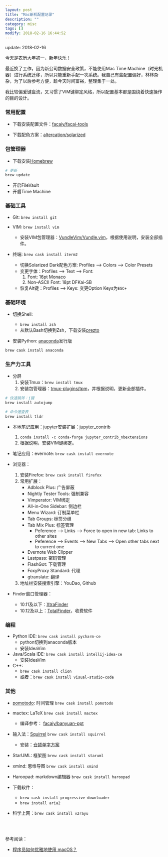 ```yaml
---
layout: post
title: "Mac新机配置记录"
description: ""
category: misc
tags: []
modify: 2018-02-16 16:44:52
---
```


update: 2018-02-16


今天是农历大年初一，新年快乐！

最近换了工作，因为新公司数据安全政策，不能使用Mac Time Machine（时光机器）进行系统迁移，所以只能重新手配一次系统。我自己有些配置偏好，林林杂杂，为了以后参考方便，趁今天时间富裕，整理集于一处。

我比较偏爱键盘流，又习惯了VIM键绑定风格，所以配置基本都是围绕着快速操作的目的设计。


### 常用配置

+ 下载安装配置文件：[facaiy/facai-tools](https://github.com/facaiy/facai-tools)

+ 下载配色方案：[altercation/solarized](https://github.com/altercation/solarized)


### 包管理器

+ 下载安装[Homebrew](https://brew.sh/)

```bash
# 更新
brew update
```

+ 开启FileVault
+ 开启Time Machine


### 基础工具

+ Git: `brew install git`

+ VIM: `brew install vim`
  - 安装VIM包管理器：[VundleVim/Vundle.vim](https://github.com/VundleVim/Vundle.vim)，根据使用说明，安装全部插件。

+ 终端: `brew cask install iterm2`
  - 切换Solarized Dark配色方案: Profiles --> Colors --> Color Presets
  - 变更字体：Profiles --> Text --> Font:
    1. Font: 16pt Monaco
    2. Non-ASCII Font: 18pt DFKai-SB
  - 恢复Alt键：Profiles --> Keys: 变更Option Keys为`ESC+`


### 基础环境

+ 切换Shell: 
  - `brew install zsh`
  - 从默认Bash切换到Zsh，下载安装[prezto](https://github.com/sorin-ionescu/prezto)

+ 安装Python: [anaconda](https://www.anaconda.com/)发行版

```bash
brew cask install anaconda
```


### 生产力工具

+ 分屏
  1. 安装Tmux：`brew install tmux`
  2. 安装包管理器：[tmux-plugins/tpm](https://github.com/tmux-plugins/tpm)，并根据说明，更新全部插件。


```bash
# 快速跳转：j键
brew install autojump

# 命令速查表
brew install tldr
```

+ 本地笔记应用：jupyter安装扩展：[jupyter_contrib](https://github.com/ipython-contrib/jupyter_contrib_nbextensions)
  1. `conda install -c conda-forge jupyter_contrib_nbextensions`
  2. 根据说明，安装VIM键绑定。

+ 笔记应用：evernote: `brew cask install evernote`

+ 浏览器：
  1. 安装Firefox: `brew cask install firefox`
  2. 常用扩展：
     + Adblock Plus: 广告屏蔽
     + Nightly Tester Tools: 强制兼容
     + Vimperator: VIM绑定
     + All-in-One Sidebar: 侧边栏
     + Menu Wizard: 订制菜单栏
     + Tab Groups: 标签分组
     + Tab Mix Plus: 标签管理
	   - Peference --> Links --> Force to open in new tab: Links to other sites
	   - Peference --> Events --> New Tabs --> Open other tabs next to current one
     + Evernote Web Clipper
     + Lastpass: 密码管理
     + FlashGot: 下载管理
     + FoxyProxy Standard: 代理
     + gtranslate: 翻译
  3. 地址栏安装搜索引擎：YouDao, Github

+ Finder窗口管理器：
  - 10.11及以下：[XtraFinder](https://www.trankynam.com/xtrafinder/)
  - 10.12及以上：[TotalFinder](https://totalfinder.binaryage.com/)，收费软件


### 编程

+ Python IDE: `brew cask install pycharm-ce`
  - python切换到anaconda版本
  - 安装IdeaVim
+ Java/Scala IDE: `brew cask install intellij-idea-ce`
  - 安装IdeaVim
+ C++: 
  - `brew cask install clion`
  - 或者：`brew cask install visual-studio-code`


### 其他

+ [pomotodo](https://pomotodo.com/): 时间管理 `brew cask install pomotodo`
+ mactex: LaTeX `brew cask install mactex`
  - 编译参考： [facaiy/banyuan-ppt](https://github.com/facaiy/banyuan-ppt)

+ 输入法：[Squirrel](http://rime.im/) `brew cask install squirrel`
  - 安装：[仓颉单字方案](https://github.com/facaiy/facai-tools/tree/master/config/squirrel)

+ StarUML: 框架图 `brew cask install staruml`
+ xmind: 思维导图 `brew cask install xmind`

+ Haroopad: markdown编辑器 `brew cask install haroopad`
+ 下载软件：
   - `brew cask install progressive-downloader`
   - `brew install aria2`

+ 科学上网：`brew cask install v2rayu`

<br/>
<br/>

参考阅读：

+ [程序员如何优雅地使用 macOS？](https://www.zhihu.com/question/20873070)
